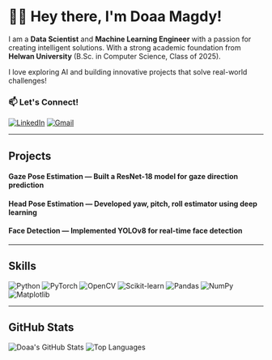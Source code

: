 # 👩‍💻 Hey there, I'm Doaa Magdy! 

I am a **Data Scientist** and **Machine Learning Engineer** with a passion for creating intelligent solutions. With a strong academic foundation from **Helwan University** (B.Sc. in Computer Science, Class of 2025).

I love exploring AI and building innovative projects that solve real-world challenges!

### 📫 Let's Connect!
[![LinkedIn](https://img.shields.io/badge/-LinkedIn-0077B5?style=for-the-badge&logo=linkedin&logoColor=white)](https://www.linkedin.com/in/doaa-magdy)
[![Gmail](https://img.shields.io/badge/-Gmail-D14836?style=for-the-badge&logo=gmail&logoColor=white)](mailto:doaamagdy1065@gmail.com)

---

## Projects

#### **Gaze Pose Estimation** — Built a ResNet-18 model for gaze direction prediction

#### **Head Pose Estimation** — Developed yaw, pitch, roll estimator using deep learning

#### **Face Detection** — Implemented YOLOv8 for real-time face detection

---

## Skills

![Python](https://img.shields.io/badge/Python-3776AB?style=for-the-badge&logo=python&logoColor=white)
![PyTorch](https://img.shields.io/badge/PyTorch-EE4C2C?style=for-the-badge&logo=pytorch&logoColor=white)
![OpenCV](https://img.shields.io/badge/OpenCV-5C3EE8?style=for-the-badge&logo=opencv&logoColor=white)
![Scikit-learn](https://img.shields.io/badge/Scikit--learn-F7931E?style=for-the-badge&logo=scikit-learn&logoColor=white)
![Pandas](https://img.shields.io/badge/Pandas-150458?style=for-the-badge&logo=pandas&logoColor=white)
![NumPy](https://img.shields.io/badge/NumPy-013243?style=for-the-badge&logo=numpy&logoColor=white)
![Matplotlib](https://img.shields.io/badge/Matplotlib-11557C?style=for-the-badge&logo=matplotlib&logoColor=white)

---

## GitHub Stats

![Doaa's GitHub Stats](https://github-readme-stats.vercel.app/api?username=DoaaMagdy24&show_icons=true&theme=radical)
![Top Languages](https://github-readme-stats.vercel.app/api/top-langs/?username=DoaaMagdy24&layout=compact&theme=radical)

